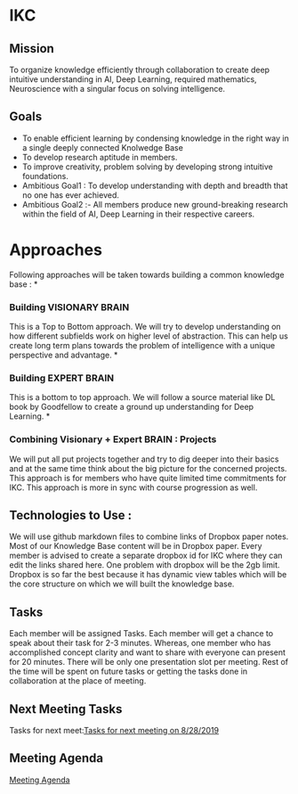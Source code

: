 # IKC

## Mission 
To organize knowledge efficiently through collaboration to create deep intuitive understanding in AI, Deep Learning, required mathematics, Neuroscience with a singular focus on solving intelligence. 

## Goals

* To enable efficient learning by condensing knowledge in the right way in a single deeply connected Knolwedge Base
* To develop research aptitude in members. 
* To improve creativity, problem solving  by developing strong intuitive foundations. 
* Ambitious Goal1 : To develop understanding with depth and breadth that no one has ever achieved. 
* Ambitious Goal2 :-  All members produce new ground-breaking research within the field of AI, Deep Learning in their respective careers. 

# Approaches 
Following approaches will be taken towards building a common knowledge base : 
* 
### Building VISIONARY BRAIN

This is a Top to Bottom approach. We will try to develop understanding on how different subfields work on higher level of abstraction. This can help us create long term plans towards the problem of intelligence with a unique perspective and advantage. 
 * 
 ### Building EXPERT BRAIN 
 This is a bottom to top approach. We will follow a source material like DL book by Goodfellow to create a ground up understanding for Deep Learning. 
* 
### Combining Visionary + Expert BRAIN : Projects 
We will put all put projects together and try to dig deeper into their basics and at the same time think about the big picture for the concerned projects. This approach is for members who have quite limited time commitments for IKC. This approach is more in sync with course progression as well. 

## Technologies to Use : 
We will use github markdown files to combine links of Dropbox paper notes. 
Most of our Knowledge Base content will be in Dropbox paper.
Every member is advised to create a separate dropbox id for IKC where they can edit the links shared here. 
One problem with dropbox will be the 2gb limit.
Dropbox is so far the best because it has dynamic view tables which will be the core structure on which we will built the knowledge base. 

## Tasks 
Each member will be assigned Tasks. Each member will get a chance to speak about their task for 2-3 minutes. Whereas, one member who has accomplished concept clarity and want to share with everyone can present for 20 minutes. There will be only one presentation slot per meeting. Rest of the time will be spent on future tasks or getting the tasks done in collaboration at the place of meeting.

## Next Meeting Tasks
Tasks for next meet:[Tasks for next meeting on 8/28/2019 ](https://docs.google.com/spreadsheets/d/1FJHpe6mV1tqLl7fbgZAyWAWyBArXVLY7V1hzWGgc_J4/edit?usp=sharing) 

## Meeting Agenda 

[Meeting Agenda](https://docs.google.com/document/d/1ccEMye7PfhchMJ0qU-oaJcdJg6BMQZ8NWaXySWRTm_o/edit?usp=sharing)
